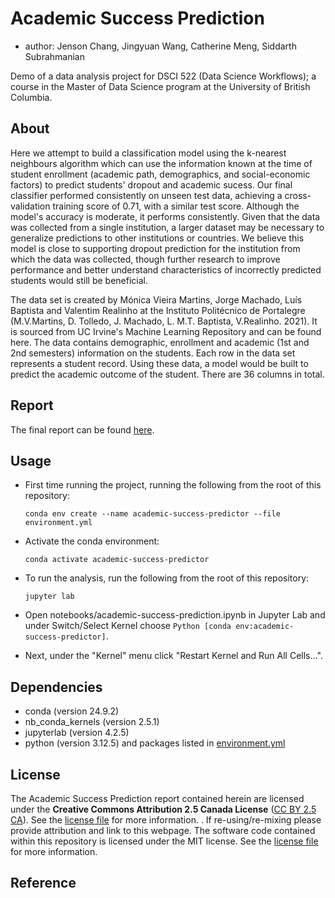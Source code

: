 # Academic Success Prediction
- author: Jenson Chang, Jingyuan Wang, Catherine Meng, Siddarth Subrahmanian

Demo of a data analysis project for DSCI 522 (Data Science Workflows); a course in the Master of Data Science program at the University of British Columbia.

## About
Here we attempt to build a classification model using the k-nearest neighbours algorithm which can use the information known at the time of student enrollment (academic path, demographics, and social-economic factors) to predict students' dropout and academic sucess. Our final classifier performed consistently on unseen test data, achieving a cross-validation training score of 0.71, with a similar test score. Although the model's accuracy is moderate, it performs consistently. Given that the data was collected from a single institution, a larger dataset may be necessary to generalize predictions to other institutions or countries. We believe this model is close to supporting dropout prediction for the institution from which the data was collected, though further research to improve performance and better understand characteristics of incorrectly predicted students would still be beneficial.

The data set is created by Mónica Vieira Martins, Jorge Machado, Luís Baptista and Valentim Realinho at the Instituto Politécnico de Portalegre (M.V.Martins, D. Tolledo, J. Machado, L. M.T. Baptista, V.Realinho. 2021). It is sourced from UC Irvine's Machine Learning Repository and can be found here. The data contains demographic, enrollment and academic (1st and 2nd semesters) information on the students. Each row in the data set represents a student record. Using these data, a model would be built to predict the academic outcome of the student. There are 36 columns in total.

## Report
The final report can be found [here](./notebook/academic-success-prediction.ipynb).

## Usage
- First time running the project, running the following from the root of this repository:
    ```
    conda env create --name academic-success-predictor --file environment.yml
    ```
- Activate the conda environment:
    ```
    conda activate academic-success-predictor
    ```
- To run the analysis, run the following from the root of this repository:
    ```
    jupyter lab 
    ```
- Open notebooks/academic-success-prediction.ipynb in Jupyter Lab and under Switch/Select Kernel choose `Python [conda env:academic-success-predictor]`.

- Next, under the "Kernel" menu click "Restart Kernel and Run All Cells...".

## Dependencies
- conda (version 24.9.2)
- nb_conda_kernels (version 2.5.1)
- jupyterlab (version 4.2.5)
- python (version 3.12.5) and packages listed in [environment.yml](./environment.yml)

## License
The Academic Success Prediction report contained herein are licensed under the **Creative Commons Attribution 2.5 Canada License** ([CC BY 2.5 CA](https://creativecommons.org/licenses/by/2.5/ca/)). See the [license file](./LICENSE.md) for more information. . If re-using/re-mixing please provide attribution and link to this webpage. The software code contained within this repository is licensed under the MIT license. See the [license file](./LICENSE.md) for more information.

## Reference
